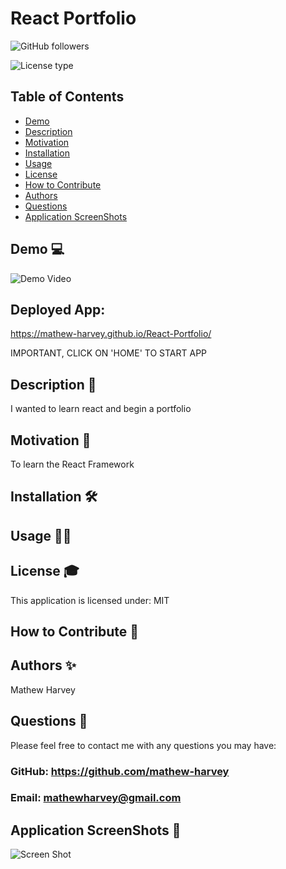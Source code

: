# React Portfolio
![GitHub followers](https://img.shields.io/github/followers/mathew-harvey?style=social)

![License type](https://img.shields.io/badge/License-MIT-Blue)

## Table of Contents
- [Demo](##Demo-)
- [Description](##Description-)
- [Motivation](#Motivation-)
- [Installation](#Installation-)
- [Usage](#Usage-)
- [License](#License-)
- [How to Contribute](#How-to-Contribute-)
- [Authors](#Authors-)
- [Questions](#Questions-)
- [Application ScreenShots](#Application-ScreenShots-)
## Demo 💻
![Demo Video](/assets/portfolio.gif)
## Deployed App:
https://mathew-harvey.github.io/React-Portfolio/

IMPORTANT, CLICK ON 'HOME' TO START APP

## Description 🧐
I wanted to learn react and begin a portfolio
## Motivation 🚀
To learn the React Framework
## Installation 🛠️

## Usage 🏃‍♀️

## License 🎓
This application is licensed under: MIT
## How to Contribute 🍰

## Authors ✨
Mathew Harvey
## Questions 🤔
Please feel free to contact me with any questions you may have: 


### GitHub: https://github.com/mathew-harvey

### Email: mathewharvey@gmail.com
## Application ScreenShots 📸
![Screen Shot](/assets/)
